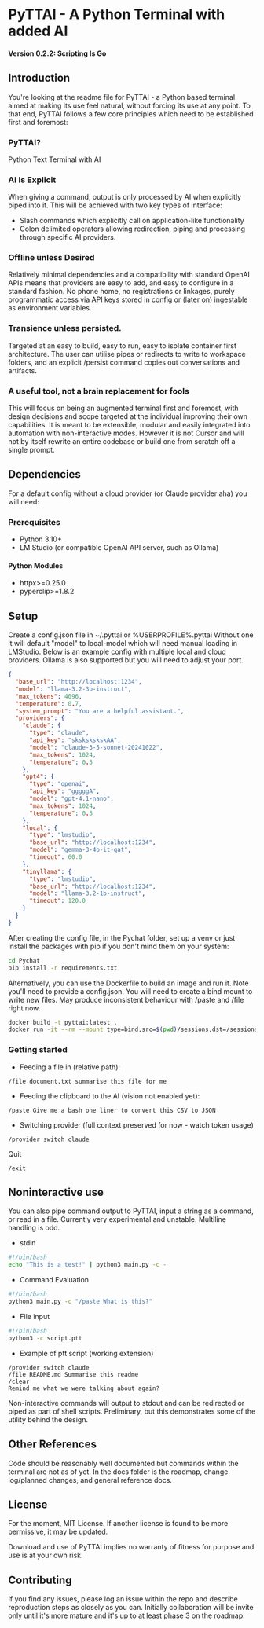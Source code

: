 # PyTTAI - A Python Terminal with added AI
#### Version 0.2.2: Scripting Is Go

## Introduction
You're looking at the readme file for PyTTAI - a Python based terminal aimed at making its use feel natural, without forcing its use at any point.
To that end, PyTTAI follows a few core principles which need to be established first and foremost:

### PyTTAI?
Python Text Terminal with AI

### AI Is Explicit
When giving a command, output is only processed by AI when explicitly piped into it. 
This will be achieved with two key types of interface:
- Slash commands which explicitly call on application-like functionality
- Colon delimited operators allowing redirection, piping and processing through specific AI providers.

### Offline unless Desired
Relatively minimal dependencies and a compatibility with standard OpenAI APIs means that providers are easy to add, and easy to configure in a standard fashion.
No phone home, no registrations or linkages, purely programmatic access via API keys stored in config or (later on) ingestable as environment variables.

### Transience unless persisted.
Targeted at an easy to build, easy to run, easy to isolate container first architecture.
The user can utilise pipes or redirects to write to workspace folders, and an explicit /persist command copies out conversations and artifacts.

### A useful tool, not a brain replacement for fools
This will focus on being an augmented terminal first and foremost, with design decisions and scope targeted at the individual improving their own capabilities.
It is meant to be extensible, modular and easily integrated into automation with non-interactive modes.
However it is not Cursor and will not by itself rewrite an entire codebase or build one from scratch off a single prompt.

## Dependencies
For a default config without a cloud provider (or Claude provider aha) you will need:
### Prerequisites
- Python 3.10+
- LM Studio (or compatible OpenAI API server, such as Ollama)

#### Python Modules
- httpx>=0.25.0
- pyperclip>=1.8.2

## Setup
Create a config.json file in ~/.pyttai or %USERPROFILE%\.pyttai
Without one it will default "model" to local-model which will need manual loading in LMStudio.
Below is an example config with multiple local and cloud providers.
Ollama is also supported but you will need to adjust your port.
```json
{
  "base_url": "http://localhost:1234",
  "model": "llama-3.2-3b-instruct",
  "max_tokens": 4096,
  "temperature": 0.7,
  "system_prompt": "You are a helpful assistant.",
  "providers": {
    "claude": {
      "type": "claude",
      "api_key": "skskskskskAA",
      "model": "claude-3-5-sonnet-20241022",
      "max_tokens": 1024,
      "temperature": 0.5
    },
    "gpt4": {
      "type": "openai",
      "api_key": "gggggA",
      "model": "gpt-4.1-nano",
      "max_tokens": 1024,
      "temperature": 0.5
    },
    "local": {
      "type": "lmstudio",
      "base_url": "http://localhost:1234",
      "model": "gemma-3-4b-it-qat",
      "timeout": 60.0
    },
    "tinyllama": {
      "type": "lmstudio",
      "base_url": "http://localhost:1234",
      "model": "llama-3.2-1b-instruct",
      "timeout": 120.0
    }
  }
}
```

After creating the config file, in the Pychat folder, set up a venv or just install the packages with pip if you don't mind them on your system:
```bash
cd Pychat
pip install -r requirements.txt
```

Alternatively, you can use the Dockerfile to build an image and run it. Note you'll need to provide a config.json.
You will need to create a bind mount to write new files.
May produce inconsistent behaviour with /paste and /file right now.
```bash
docker build -t pyttai:latest .
docker run -it --rm --mount type=bind,src=$(pwd)/sessions,dst=/sessions --mount type=bind,src=$(pwd)/data,dst=/data,ro pyttai:latest
```

### Getting started
- Feeding a file in (relative path):
```
/file document.txt summarise this file for me
```

- Feeding the clipboard to the AI (vision not enabled yet):
```
/paste Give me a bash one liner to convert this CSV to JSON
```

- Switching provider (full context preserved for now - watch token usage)
```
/provider switch claude
```

Quit
```
/exit
```

## Noninteractive use

You can also pipe command output to PyTTAI, input a string as a command, or read in a file.
Currently very experimental and unstable. Multiline handling is odd.

- stdin
```bash
#!/bin/bash
echo "This is a test!" | python3 main.py -c -
```
- Command Evaluation
```bash
#!/bin/bash
python3 main.py -c "/paste What is this?"
```

- File input
```bash
#!/bin/bash
python3 -c script.ptt
```
- Example of ptt script (working extension)
```
/provider switch claude
/file README.md Summarise this readme
/clear
Remind me what we were talking about again?
```

Non-interactive commands will output to stdout and can be redirected or piped as part of shell scripts.
Preliminary, but this demonstrates some of the utility behind the design.

## Other References
Code should be reasonably well documented but commands within the terminal are not as of yet.
In the docs folder is the roadmap, change log/planned changes, and general reference docs.

## License
For the moment, MIT License. If another license is found to be more permissive, it may be updated.

Download and use of PyTTAI implies no warranty of fitness for purpose and use is at your own risk.

## Contributing
If you find any issues, please log an issue within the repo and describe reproduction steps as closely as you can.
Initially collaboration will be invite only until it's more mature and it's up to at least phase 3 on the roadmap.